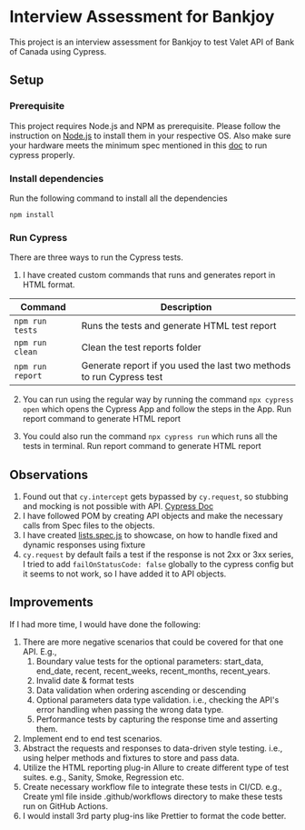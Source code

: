 # Interview Assessment for Bankjoy
This project is an interview assessment for Bankjoy to test Valet API of Bank of Canada using Cypress.

## Setup
### Prerequisite
This project requires Node.js and NPM as prerequisite. Please follow the instruction on [Node.js](https://nodejs.org/en/download/) to install them in your respective OS. Also make sure your hardware meets the minimum spec mentioned in this [doc](https://docs.cypress.io/app/get-started/install-cypress#Hardware) to run cypress properly.

### Install dependencies
Run the following command to install all the dependencies
```
npm install
```

### Run Cypress
There are three ways to run the Cypress tests. 

1. I have created custom commands that runs and generates report in HTML format.

| Command | Description |
|---------|-------------|
| ```npm run tests``` | Runs the tests and generate HTML test report |
| ```npm run clean``` | Clean the test reports folder |
| ```npm run report``` | Generate report if you used the last two methods to run Cypress test |

2. You can run using the regular way by running the command ```npx cypress open``` which opens the Cypress App and follow the steps in the App. Run report command to generate HTML report

3. You could also run the command ```npx cypress run``` which runs all the tests in terminal. Run report command to generate HTML report

## Observations
1. Found out that ```cy.intercept``` gets bypassed by ```cy.request```, so stubbing and mocking is not possible with API. [Cypress Doc](https://docs.cypress.io/api/commands/request#cyrequest-sends-requests-to-actual-endpoints-bypassing-those-defined-using-cyintercept)
2. I have followed POM by creating API objects and make the necessary calls from Spec files to the objects.
3. I have created [lists.spec.js](cypress/tests/lists.spec.js) to showcase, on how to handle fixed and dynamic responses using fixture
4. ```cy.request``` by default fails a test if the response is not 2xx or 3xx series, I tried to add ```failOnStatusCode: false``` globally to the cypress config but it seems to not work, so I have added it to API objects.

## Improvements
If I had more time, I would have done the following:
1. There are more negative scenarios that could be covered for that one API. E.g.,
   1. Boundary value tests for the optional parameters: start_data, end_date, recent, recent_weeks, recent_months, recent_years.
   2. Invalid date & format tests
   3. Data validation when ordering ascending or descending
   4. Optional parameters data type validation. i.e., checking the API's error handling when passing the wrong data type.
   5. Performance tests by capturing the response time and asserting them.
2. Implement end to end test scenarios.
3. Abstract the requests and responses to data-driven style testing. i.e., using helper methods and fixtures to store and pass data.
4. Utilize the HTML reporting plug-in Allure to create different type of test suites. e.g., Sanity, Smoke, Regression etc.
5. Create necessary workflow file to integrate these tests in CI/CD. e.g., Create yml file inside .github/workflows directory to make these tests run on GitHub Actions.
6. I would install 3rd party plug-ins like Prettier to format the code better.